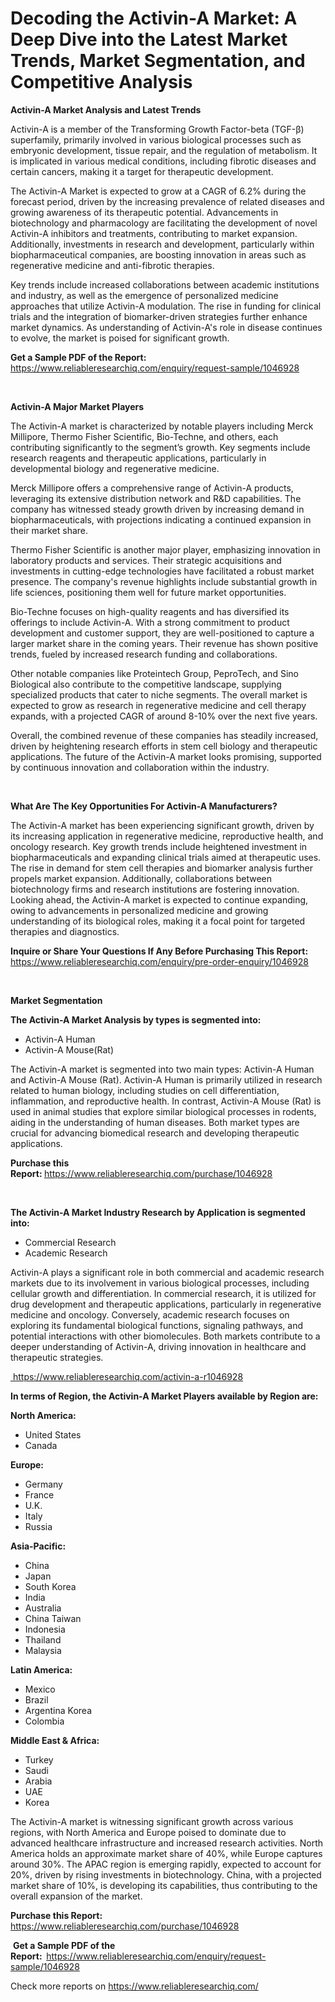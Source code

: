 <p><h1>Decoding the Activin-A Market: A Deep Dive into the Latest Market Trends, Market Segmentation, and Competitive Analysis</h1></p><p><strong>Activin-A Market Analysis and Latest Trends</strong></p>
<p><p>Activin-A is a member of the Transforming Growth Factor-beta (TGF-β) superfamily, primarily involved in various biological processes such as embryonic development, tissue repair, and the regulation of metabolism. It is implicated in various medical conditions, including fibrotic diseases and certain cancers, making it a target for therapeutic development.</p><p>The Activin-A Market is expected to grow at a CAGR of 6.2% during the forecast period, driven by the increasing prevalence of related diseases and growing awareness of its therapeutic potential. Advancements in biotechnology and pharmacology are facilitating the development of novel Activin-A inhibitors and treatments, contributing to market expansion. Additionally, investments in research and development, particularly within biopharmaceutical companies, are boosting innovation in areas such as regenerative medicine and anti-fibrotic therapies.</p><p>Key trends include increased collaborations between academic institutions and industry, as well as the emergence of personalized medicine approaches that utilize Activin-A modulation. The rise in funding for clinical trials and the integration of biomarker-driven strategies further enhance market dynamics. As understanding of Activin-A's role in disease continues to evolve, the market is poised for significant growth.</p></p>
<p><strong>Get a Sample PDF of the Report:&nbsp;</strong> <a href="https://www.reliableresearchiq.com/enquiry/request-sample/1046928?utm_campaign=2318&utm_medium=2&utm_source=Github&utm_content=ia&utm_term=22032025&utm_id=activin-a">https://www.reliableresearchiq.com/enquiry/request-sample/1046928</a></p>
<p>&nbsp;</p>
<p><strong>Activin-A Major Market Players</strong></p>
<p><p>The Activin-A market is characterized by notable players including Merck Millipore, Thermo Fisher Scientific, Bio-Techne, and others, each contributing significantly to the segment’s growth. Key segments include research reagents and therapeutic applications, particularly in developmental biology and regenerative medicine.</p><p>Merck Millipore offers a comprehensive range of Activin-A products, leveraging its extensive distribution network and R&D capabilities. The company has witnessed steady growth driven by increasing demand in biopharmaceuticals, with projections indicating a continued expansion in their market share.</p><p>Thermo Fisher Scientific is another major player, emphasizing innovation in laboratory products and services. Their strategic acquisitions and investments in cutting-edge technologies have facilitated a robust market presence. The company's revenue highlights include substantial growth in life sciences, positioning them well for future market opportunities.</p><p>Bio-Techne focuses on high-quality reagents and has diversified its offerings to include Activin-A. With a strong commitment to product development and customer support, they are well-positioned to capture a larger market share in the coming years. Their revenue has shown positive trends, fueled by increased research funding and collaborations.</p><p>Other notable companies like Proteintech Group, PeproTech, and Sino Biological also contribute to the competitive landscape, supplying specialized products that cater to niche segments. The overall market is expected to grow as research in regenerative medicine and cell therapy expands, with a projected CAGR of around 8-10% over the next five years.</p><p>Overall, the combined revenue of these companies has steadily increased, driven by heightening research efforts in stem cell biology and therapeutic applications. The future of the Activin-A market looks promising, supported by continuous innovation and collaboration within the industry.</p></p>
<p>&nbsp;</p>
<p><strong>What Are The Key Opportunities For Activin-A Manufacturers?</strong></p>
<p><p>The Activin-A market has been experiencing significant growth, driven by its increasing application in regenerative medicine, reproductive health, and oncology research. Key growth trends include heightened investment in biopharmaceuticals and expanding clinical trials aimed at therapeutic uses. The rise in demand for stem cell therapies and biomarker analysis further propels market expansion. Additionally, collaborations between biotechnology firms and research institutions are fostering innovation. Looking ahead, the Activin-A market is expected to continue expanding, owing to advancements in personalized medicine and growing understanding of its biological roles, making it a focal point for targeted therapies and diagnostics.</p></p>
<p><strong>Inquire or Share Your Questions If Any Before Purchasing This Report:</strong> <a href="https://www.reliableresearchiq.com/enquiry/pre-order-enquiry/1046928?utm_campaign=2318&utm_medium=2&utm_source=Github&utm_content=ia&utm_term=22032025&utm_id=activin-a">https://www.reliableresearchiq.com/enquiry/pre-order-enquiry/1046928</a></p>
<p>&nbsp;</p>
<p><strong>Market Segmentation</strong></p>
<p><strong>The Activin-A Market Analysis by types is segmented into:</strong></p>
<p><ul><li>Activin-A Human</li><li>Activin-A Mouse(Rat)</li></ul></p>
<p><p>The Activin-A market is segmented into two main types: Activin-A Human and Activin-A Mouse (Rat). Activin-A Human is primarily utilized in research related to human biology, including studies on cell differentiation, inflammation, and reproductive health. In contrast, Activin-A Mouse (Rat) is used in animal studies that explore similar biological processes in rodents, aiding in the understanding of human diseases. Both market types are crucial for advancing biomedical research and developing therapeutic applications.</p></p>
<p><strong>Purchase this Report:&nbsp;</strong><a href="https://www.reliableresearchiq.com/purchase/1046928?utm_campaign=2318&utm_medium=2&utm_source=Github&utm_content=ia&utm_term=22032025&utm_id=activin-a">https://www.reliableresearchiq.com/purchase/1046928</a></p>
<p>&nbsp;</p>
<p><strong>The Activin-A Market Industry Research by Application is segmented into:</strong></p>
<p><ul><li>Commercial Research</li><li>Academic Research</li></ul></p>
<p><p>Activin-A plays a significant role in both commercial and academic research markets due to its involvement in various biological processes, including cellular growth and differentiation. In commercial research, it is utilized for drug development and therapeutic applications, particularly in regenerative medicine and oncology. Conversely, academic research focuses on exploring its fundamental biological functions, signaling pathways, and potential interactions with other biomolecules. Both markets contribute to a deeper understanding of Activin-A, driving innovation in healthcare and therapeutic strategies.</p></p>
<p><a href="https://www.reliableresearchiq.com/activin-a-r1046928?utm_campaign=2318&utm_medium=2&utm_source=Github&utm_content=ia&utm_term=22032025&utm_id=activin-a">&nbsp;https://www.reliableresearchiq.com/activin-a-r1046928</a></p>
<p><strong>In terms of Region, the Activin-A Market Players available by Region are:</strong></p>
<p>
    <p> <strong> North America: </strong>
        <ul>
            <li>United States</li>
            <li>Canada</li>
        </ul>
        </p> 
    <p> <strong> Europe: </strong>
        <ul>
            <li>Germany</li>
            <li>France</li>
            <li>U.K.</li>
            <li>Italy</li>
            <li>Russia</li>
        </ul>
        </p> 
    <p> <strong> Asia-Pacific: </strong>
        <ul>
            <li>China</li>
            <li>Japan</li>
            <li>South Korea</li>
            <li>India</li>
            <li>Australia</li>
            <li>China Taiwan</li>
            <li>Indonesia</li>
            <li>Thailand</li>
            <li>Malaysia</li>
        </ul>
        </p> 
    <p> <strong> Latin America: </strong>
        <ul>
            <li>Mexico</li>
            <li>Brazil</li>
            <li>Argentina Korea</li>
            <li>Colombia</li>
        </ul>
        </p> 
    <p> <strong> Middle East & Africa: </strong>
        <ul>
            <li>Turkey</li>
            <li>Saudi</li>
            <li>Arabia</li>
            <li>UAE</li>
            <li>Korea</li>
        </ul>
    </p>
    </p>
<p><p>The Activin-A market is witnessing significant growth across various regions, with North America and Europe poised to dominate due to advanced healthcare infrastructure and increased research activities. North America holds an approximate market share of 40%, while Europe captures around 30%. The APAC region is emerging rapidly, expected to account for 20%, driven by rising investments in biotechnology. China, with a projected market share of 10%, is developing its capabilities, thus contributing to the overall expansion of the market.</p></p>
<p><strong>Purchase this Report: </strong><a href="https://www.reliableresearchiq.com/purchase/1046928?utm_campaign=2318&utm_medium=2&utm_source=Github&utm_content=ia&utm_term=22032025&utm_id=activin-a">https://www.reliableresearchiq.com/purchase/1046928</a></p>
<p>&nbsp;<strong>Get a Sample PDF of the Report:&nbsp;&nbsp;</strong><a href="https://www.reliableresearchiq.com/enquiry/request-sample/1046928?utm_campaign=2318&utm_medium=2&utm_source=Github&utm_content=ia&utm_term=22032025&utm_id=activin-a">https://www.reliableresearchiq.com/enquiry/request-sample/1046928</a></p>
<p><strong></strong></p>
<p>Check more reports on <a href="https://www.reliableresearchiq.com/?utm_campaign=2318&utm_medium=2&utm_source=Github&utm_content=ia&utm_term=22032025&utm_id=activin-a">https://www.reliableresearchiq.com/</a></p>